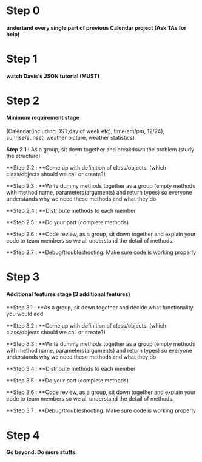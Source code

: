 # Step 0 

#### undertand every single part of previous Calendar project (Ask TAs for help)

# Step 1 

#### watch Davis's JSON tutorial (MUST)

# Step 2 

#### Minimum requirement stage

(Calendar(including DST,day of week etc), time(am/pm, 12/24), sunrise/sunset, weather picture, weather statistics) 

**Step 2.1 :** As a group, sit down together and breakdown the problem (study the structure)

**Step 2.2 : **Come up with definition of class/objects. (which class/objects should we call or create?)

**Step 2.3 : **Write dummy methods together as a group (empty methods with method name, parameters(arguments) and return types) so everyone understands why we need these methods and what they do

**Step 2.4 : **Distribute methods to each member

**Step 2.5 : **Do your part (complete methods)

**Step 2.6 : **Code review, as a group, sit down together and explain your code to team members so we all understand the detail of methods.

**Step 2.7 : **Debug/troubleshooting. Make sure code is working properly

# Step 3 

#### Additional features stage (3 additional features)

**Step 3.1 : **As a group, sit down together and decide what functionality you would add

**Step 3.2 : **Come up with definition of class/objects. (which class/objects should we call or create?)

**Step 3.3 : **Write dummy methods together as a group (empty methods with method name, parameters(arguments) and return types) so everyone understands why we need these methods and what they do

**Step 3.4 : **Distribute methods to each member

**Step 3.5 : **Do your part (complete methods)

**Step 3.6 : **Code review, as a group, sit down together and explain your code to team members so we all understand the detail of methods.

**Step 3.7 : **Debug/troubleshooting. Make sure code is working properly

# Step 4 

#### Go beyond. Do more stuffs.
